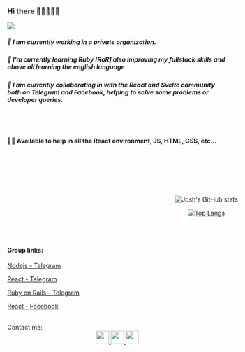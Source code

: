 ### Hi there 👊🏻🙂👍🏻

![](https://github.com/joshmg-CA/joshmg-CA/blob/main/Gifs/coding.gif)

##### 🔭 I am currently working in a private organization.

##### 🌱 I’m currently learning Ruby [RoR] also improving my fullstack skills and above all learning the english language

##### 👯 I am currently collaborating in with the React and Svelte community both on Telegram and Facebook, helping to solve some problems or developer queries.
<br>
<br>

#### 👊🏼 Available to help in all the React environment, JS, HTML, CSS, etc...

<br>
<br>
<br>
<br>
<br>

<div align="center"  style="width:95vw;margin:auto;">
  <div>

![Josh's GitHub stats](https://github-readme-stats.vercel.app/api?username=joshmg-77&count_private=true&include_all_commits=true&show_owner=true&show_icons=true&theme=tokyonight)

  </div>

[![Top Langs](https://github-readme-stats.vercel.app/api/top-langs/?username=joshmg-77&langs_count=6&theme=tokyonight)](https://github.com/joshmg-77/github-readme-stats)

</div>

<br>
<br>

#### Group links:

[Nodejs - Telegram ](https://t.me/programadores_nodejs)

[React - Telegram ](https://t.me/ReactJSEspanol)

[Ruby on Rails - Telegram ](https://t.me/rubyonrailsestudios)

[React - Facebook ](https://www.facebook.com/groups/reactjslatino/)

<br>
Contact me:

<div align="center"> 
<a href="https://www.instagram.com/josh_martinez77">
  <img width="30" height="30"src="https://cdn-icons-png.flaticon.com/512/174/174855.png" />
</a>

<a href="https://t.me/josh_mg4">
  <img width="30" height="30"src="https://upload.wikimedia.org/wikipedia/commons/thumb/8/82/Telegram_logo.svg/1024px-Telegram_logo.svg.png" />
</a>
<a href="https://www.linkedin.com/in/joshua-mart%C3%ADnez-garc%C3%ADa-b652691a3/">
  <img width="30" height="30"src="https://cdn-icons-png.flaticon.com/512/174/174857.png" />
</a>
</div>
